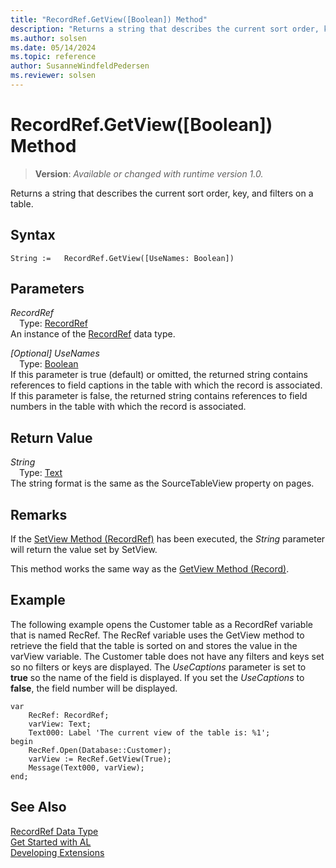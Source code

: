 ```yaml
---
title: "RecordRef.GetView([Boolean]) Method"
description: "Returns a string that describes the current sort order, key, and filters on a table."
ms.author: solsen
ms.date: 05/14/2024
ms.topic: reference
author: SusanneWindfeldPedersen
ms.reviewer: solsen
---
```

[//]: # (START>DO_NOT_EDIT)
[//]: # (IMPORTANT:Do not edit any of the content between here and the END>DO_NOT_EDIT.)
[//]: # (Any modifications should be made in the .xml files in the ModernDev repo.)
# RecordRef.GetView([Boolean]) Method
> **Version**: _Available or changed with runtime version 1.0._

Returns a string that describes the current sort order, key, and filters on a table.


## Syntax
```AL
String :=   RecordRef.GetView([UseNames: Boolean])
```
## Parameters
*RecordRef*  
&emsp;Type: [RecordRef](recordref-data-type.md)  
An instance of the [RecordRef](recordref-data-type.md) data type.  

*[Optional] UseNames*  
&emsp;Type: [Boolean](../boolean/boolean-data-type.md)  
If this parameter is true (default) or omitted, the returned string contains references to field captions in the table with which the record is associated. If this parameter is false, the returned string contains references to field numbers in the table with which the record is associated.  


## Return Value
*String*  
&emsp;Type: [Text](../text/text-data-type.md)  
The string format is the same as the SourceTableView property on pages.


[//]: # (IMPORTANT: END>DO_NOT_EDIT)

## Remarks  
 If the [SetView Method \(RecordRef\)](recordref-setview-method.md) has been executed, the *String* parameter will return the value set by SetView.  
  
 This method works the same way as the [GetView Method \(Record\)](recordref-getview-method.md).  
  
## Example  
 The following example opens the Customer table as a RecordRef variable that is named RecRef. The RecRef variable uses the GetView method to retrieve the field that the table is sorted on and stores the value in the varView variable. The Customer table does not have any filters and keys set so no filters or keys are displayed. The *UseCaptions* parameter is set to **true** so the name of the field is displayed. If you set the *UseCaptions* to **false**, the field number will be displayed. 
 
```al
var
    RecRef: RecordRef;
    varView: Text;
    Text000: Label 'The current view of the table is: %1';
begin    
    RecRef.Open(Database::Customer);  
    varView := RecRef.GetView(True);  
    Message(Text000, varView);  
end;
```  
  

## See Also
[RecordRef Data Type](recordref-data-type.md)  
[Get Started with AL](../../devenv-get-started.md)  
[Developing Extensions](../../devenv-dev-overview.md)